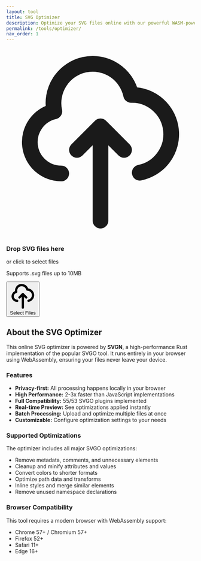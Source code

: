 ```yaml
---
layout: tool
title: SVG Optimizer
description: Optimize your SVG files online with our powerful WASM-powered tool
permalink: /tools/optimizer/
nav_order: 1
---
```


<!-- File Upload Area -->
<div class="file-drop-zone" id="file-drop-zone">
  <div class="space-y-4">
    <svg class="w-16 h-16 mx-auto text-base-content/30" fill="none" stroke="currentColor" viewBox="0 0 24 24">
      <path stroke-linecap="round" stroke-linejoin="round" stroke-width="2" d="M7 16a4 4 0 01-.88-7.903A5 5 0 1115.9 6L16 6a5 5 0 011 9.9M15 13l-3-3m0 0l-3 3m3-3v12"></path>
    </svg>
    <div>
      <h3 class="text-lg font-semibold">Drop SVG files here</h3>
      <p class="text-sm text-base-content/70">or click to select files</p>
      <p class="text-xs text-base-content/50 mt-2">Supports .svg files up to 10MB</p>
    </div>
    <button class="btn btn-upload" id="file-select-btn">
      <svg class="w-5 h-5" fill="none" stroke="currentColor" viewBox="0 0 24 24">
        <path stroke-linecap="round" stroke-linejoin="round" stroke-width="2" d="M7 16a4 4 0 01-.88-7.903A5 5 0 1115.9 6L16 6a5 5 0 011 9.9M15 13l-3-3m0 0l-3 3m3-3v12"></path>
      </svg>
      Select Files
    </button>
  </div>
  <input type="file" id="file-input" accept=".svg,image/svg+xml" multiple style="display: none;">
</div>

<!-- Processing Status -->
<div id="processing-status" class="alert" style="display: none;">
  <div class="flex items-center gap-3">
    <div class="progress-circle"></div>
    <div>
      <h4 class="font-medium">Processing SVG files...</h4>
      <p class="text-sm">Please wait while we optimize your files.</p>
    </div>
  </div>
</div>

<!-- Results Area -->
<div id="results-area" style="display: none;">
  
  <!-- SVG Comparison -->
  <div class="svg-comparison">
    <!-- Original SVG -->
    <div class="svg-comparison-panel">
      <div class="svg-comparison-label">Original</div>
      <div class="svg-preview-container" id="original-preview">
        <div class="text-base-content/50">No SVG loaded</div>
      </div>
      <div class="mt-2">
        <div class="svg-code-container">
          <div class="svg-code-header">
            <span class="text-sm font-medium">Original Code</span>
            <div class="svg-code-actions">
              <span class="file-size-display" id="original-size-display">- KB</span>
              <button class="btn-icon" id="copy-original" title="Copy original code">
                <svg class="w-4 h-4" fill="none" stroke="currentColor" viewBox="0 0 24 24">
                  <path stroke-linecap="round" stroke-linejoin="round" stroke-width="2" d="M8 16H6a2 2 0 01-2-2V6a2 2 0 012-2h8a2 2 0 012 2v2m-6 12h8a2 2 0 002-2v-8a2 2 0 00-2-2h-8a2 2 0 00-2 2v8a2 2 0 002 2z"></path>
                </svg>
              </button>
            </div>
          </div>
          <div class="svg-code-display" id="original-code">
            <!-- Original SVG code will be displayed here -->
          </div>
        </div>
      </div>
    </div>

    <!-- Optimized SVG -->
    <div class="svg-comparison-panel">
      <div class="svg-comparison-label">Optimized</div>
      <div class="svg-preview-container" id="optimized-preview">
        <div class="text-base-content/50">No optimization yet</div>
      </div>
      <div class="mt-2">
        <div class="svg-code-container">
          <div class="svg-code-header">
            <span class="text-sm font-medium">Optimized Code</span>
            <div class="svg-code-actions">
              <span class="file-size-display" id="optimized-size-display">- KB</span>
              <button class="btn-icon" id="copy-optimized" title="Copy optimized code">
                <svg class="w-4 h-4" fill="none" stroke="currentColor" viewBox="0 0 24 24">
                  <path stroke-linecap="round" stroke-linejoin="round" stroke-width="2" d="M8 16H6a2 2 0 01-2-2V6a2 2 0 012-2h8a2 2 0 012 2v2m-6 12h8a2 2 0 002-2v-8a2 2 0 00-2 2v8a2 2 0 002 2z"></path>
                </svg>
              </button>
              <button class="btn btn-download btn-sm" id="download-optimized" title="Download optimized SVG">
                <svg class="w-4 h-4" fill="none" stroke="currentColor" viewBox="0 0 24 24">
                  <path stroke-linecap="round" stroke-linejoin="round" stroke-width="2" d="M12 10v6m0 0l-3-3m3 3l3-3m2 8H7a2 2 0 01-2-2V5a2 2 0 012-2h5.586a1 1 0 01.707.293l5.414 5.414a1 1 0 01.293.707V19a2 2 0 01-2 2z"></path>
                </svg>
                Download
              </button>
            </div>
          </div>
          <div class="svg-code-display" id="optimized-code">
            <!-- Optimized SVG code will be displayed here -->
          </div>
        </div>
      </div>
    </div>
  </div>

  <!-- Batch Download -->
  <div class="text-center mt-6" id="batch-download" style="display: none;">
    <button class="btn btn-success btn-wide" id="download-all">
      <svg class="w-5 h-5" fill="none" stroke="currentColor" viewBox="0 0 24 24">
        <path stroke-linecap="round" stroke-linejoin="round" stroke-width="2" d="M12 10v6m0 0l-3-3m3 3l3-3m2 8H7a2 2 0 01-2-2V5a2 2 0 012-2h5.586a1 1 0 01.707.293l5.414 5.414a1 1 0 01.293.707V19a2 2 0 01-2 2z"></path>
      </svg>
      Download All as ZIP
    </button>
  </div>
</div>

<!-- Error Display -->
<div id="error-display" class="alert alert-error" style="display: none;">
  <svg class="w-6 h-6" fill="none" stroke="currentColor" viewBox="0 0 24 24">
    <path stroke-linecap="round" stroke-linejoin="round" stroke-width="2" d="M12 9v2m0 4h.01m-6.938 4h13.856c1.54 0 2.502-1.667 1.732-2.5L13.732 4c-.77-.833-1.964-.833-2.732 0L4.082 16.5c-.77.833.192 2.5 1.732 2.5z"></path>
  </svg>
  <div>
    <h4 class="font-medium">Error</h4>
    <p class="text-sm" id="error-message">An error occurred while processing your files.</p>
  </div>
</div>

<!-- Information Section -->
<div class="mt-12 prose prose-slate max-w-none dark:prose-invert">
  <h2>About the SVG Optimizer</h2>
  
  <p>This online SVG optimizer is powered by <strong>SVGN</strong>, a high-performance Rust implementation of the popular SVGO tool. It runs entirely in your browser using WebAssembly, ensuring your files never leave your device.</p>
  
  <h3>Features</h3>
  
  <ul>
    <li><strong>Privacy-first:</strong> All processing happens locally in your browser</li>
    <li><strong>High Performance:</strong> 2-3x faster than JavaScript implementations</li>
    <li><strong>Full Compatibility:</strong> 55/53 SVGO plugins implemented</li>
    <li><strong>Real-time Preview:</strong> See optimizations applied instantly</li>
    <li><strong>Batch Processing:</strong> Upload and optimize multiple files at once</li>
    <li><strong>Customizable:</strong> Configure optimization settings to your needs</li>
  </ul>
  
  <h3>Supported Optimizations</h3>
  
  <p>The optimizer includes all major SVGO optimizations:</p>
  
  <ul>
    <li>Remove metadata, comments, and unnecessary elements</li>
    <li>Cleanup and minify attributes and values</li>
    <li>Convert colors to shorter formats</li>
    <li>Optimize path data and transforms</li>
    <li>Inline styles and merge similar elements</li>
    <li>Remove unused namespace declarations</li>
  </ul>
  
  <h3>Browser Compatibility</h3>
  
  <p>This tool requires a modern browser with WebAssembly support:</p>
  
  <ul>
    <li>Chrome 57+ / Chromium 57+</li>
    <li>Firefox 52+</li>
    <li>Safari 11+</li>
    <li>Edge 16+</li>
  </ul>
</div>